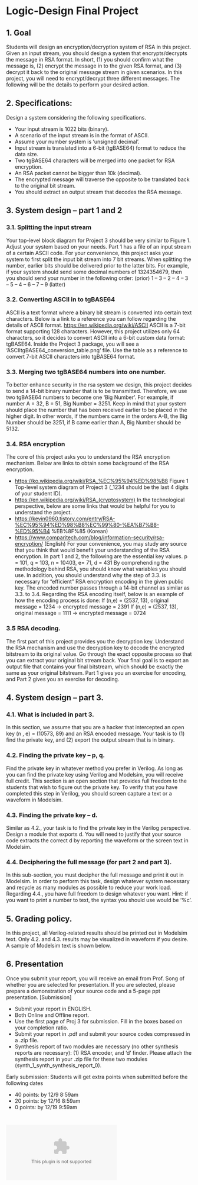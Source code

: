 # Logic-Design Final Project

## 1. Goal
Students will design an encryption/decryption system of RSA in this project. Given an input stream,
you should design a system that encrypts/decrypts the message in RSA format. In short, (1) you should
confirm what the message is, (2) encrypt the message in to the given RSA format, and (3) decrypt it back
to the original message stream in given scenarios. In this project, you will need to encrypt/decrypt three
different messages. The following will be the details to perform your desired action.

## 2. Specifications:
Design a system considering the following specifications.
- Your input stream is 1022 bits (binary).
- A scenario of the input stream is in the format of ASCII.
- Assume your number system is ‘unsigned decimal’.
- Input stream is translated into a 6-bit (tgBASE64) format to reduce the data size.
- Two tgBASE64 characters will be merged into one packet for RSA encryption.
- An RSA packet cannot be bigger than 10k (decimal).
- The encrypted message will traverse the opposite to be translated back to the original bit stream.
- You should extract an output stream that decodes the RSA message.

## 3. System design – part 1 and 2

### 3.1. Splitting the input stream
Your top-level block diagram for Project 3 should be very similar to Figure 1. Adjust your system based
on your needs. Part 1 has a file of an input stream of a certain ASCII code. For your convenience, this
project asks your system to first split the input bit stream into 7 bit streams. When splitting the number,
earlier bits should be delivered prior to the latter bits. For example, if your system should send some
decimal numbers of 1324354679, then you should send your number in the following order:
(prior) 1 – 3 – 2 – 4 – 3 – 5 – 4 – 6 – 7 – 9 (latter)

### 3.2. Converting ASCII in to tgBASE64
ASCII is a text format where a binary bit stream is converted into certain text characters. Below is a
link to a reference you can follow regarding the details of ASCII format.
https://en.wikipedia.org/wiki/ASCII
ASCII is a 7-bit format supporting 128 characters. However, this project utilizes only 64 characters, so it decides
to convert ASCII into a 6-bit custom data format: tgBASE64. Inside the Project 3 package, you will see a ‘ASCIItgBASE64_conversion_table.png’ file. Use the table as a reference to convert 7-bit ASCII characters into tgBASE64
format.

### 3.3. Merging two tgBASE64 numbers into one number.
To better enhance security in the rsa system we design, this project decides to send a 14-bit binary
number that is to be transmitted. Therefore, we use two tgBASE64 numbers to become one ‘Big Number’.
For example, if number A = 32, B = 51, Big Number = 3251. Keep in mind that your system should place
the number that has been received earlier to be placed in the higher digit. In other words, if the numbers
came in the orders A-B, the Big Number should be 3251, if B came earlier than A, Big Number should
be 5132.

### 3.4. RSA encryption
The core of this project asks you to understand the RSA encryption mechanism. Below are links to
obtain some background of the RSA encryption.
- https://ko.wikipedia.org/wiki/RSA_%EC%95%94%ED%98%B8
Figure 1 Top-level system diagram of Project 3
(_1234 should be the last 4 digits of your student ID).
- https://en.wikipedia.org/wiki/RSA_(cryptosystem)
In the technological perspective, below are some links that would be helpful for you to understand the
project.
- https://kevin0960.tistory.com/entry/RSA-%EC%95%94%ED%98%B8%EC%99%80-%EA%B7%B8-%ED%95%B4
%EB%8F%85 (Korean)
- https://www.comparitech.com/blog/information-security/rsa-encryption/ (English)
For your convenience, you may study any source that you think that would benefit your understanding
of the RSA encryption.
In part 1 and 2, the following are the essential key values.
p = 101, q = 103, n = 10403, e= 71, d = 431
By comprehending the methodology behind RSA, you should know what variables you should use. In
addition, you should understand why the step of 3.3. is necessary for “efficient” RSA encryption encoding
in the given public key.
The encoded number passes through a 14-bit channel as similar as 3.3. to 3.4. Regarding the RSA
encoding itself, below is an example of how the encoding process is done:
If (n,e) = (2537, 13), original message = 1234 → encrypted message = 2391
If (n,e) = (2537, 13), original message = 1111 → encrypted message = 0724

### 3.5 RSA decoding.
The first part of this project provides you the decryption key. Understand the RSA mechanism and use
the decryption key to decode the encrypted bitstream to its original value. Go through the exact opposite
process so that you can extract your original bit stream back. Your final goal is to export an output file
that contains your final bitstream, which should be exactly the same as your original bitstream. Part 1
gives you an exercise for encoding, and Part 2 gives you an exercise for decoding.

## 4. System design – part 3.
### 4.1. What is included in part 3.
In this section, we assume that you are a hacker that intercepted an open key (n , e) = (10573, 89) and
an RSA encoded message. Your task is to (1) find the private key, and (2) export the output stream that
is in binary.

### 4.2. Finding the private key – p, q.
Find the private key in whatever method you prefer in Verilog. As long as you can find the private key
using Verilog and Modelsim, you will receive full credit. This section is an open section that provides full
freedom to the students that wish to figure out the private key. To verify that you have completed this
step in Verilog, you should screen capture a text or a waveform in Modelsim.

### 4.3. Finding the private key – d.
Similar as 4.2., your task is to find the private key in the Verilog perspective. Design a module that
exports d. You will need to justify that your source code extracts the correct d by reporting the waveform
or the screen text in Modelsim.

### 4.4. Deciphering the full message (for part 2 and part 3).
In this sub-section, you must decipher the full message and print it out in Modelsim. In order to
perform this task, design whatever system necessary and recycle as many modules as possible to reduce
your work load. Regarding 4.4., you have full freedom to design whatever you want.
Hint: if you want to print a number to text, the syntax you should use would be ‘%c’.

## 5. Grading policy.
In this project, all Verilog-related results should be printed out in Modelsim text. Only 4.2. and 4.3.
results may be visualized in waveform if you desire. A sample of Modelsim text is shown below.

## 6. Presentation
Once you submit your report, you will receive an email from Prof. Song of whether you are selected for
presentation. If you are selected, please prepare a demonstration of your source code and a 5-page ppt
presentation.
[Submission]
- Submit your report in ENGLISH.
- Both Online and Offline report.
- Use the first page of Proj 3 for submission. Fill in the boxes based on your completion ratio.
- Submit your report in .pdf and submit your source codes compressed in a .zip file.
- Synthesis report of two modules are necessary (no other synthesis reports are necessary):
(1) RSA encoder, and ‘d’ finder. Please attach the synthesis report in your .zip file for these two
modules (synth_1_synth_synthesis_report_0).

Early submission: Students will get extra points when submitted before the following dates
- 40 points: by 12/9 8:59am
- 20 points: by 12/16 8:59am
- 0 points: by 12/19 9:59am

# ![My Report](https://github.com/psw9808/Logic-Design/blob/33e615d40fdd539285bbf63145cc327d040bdcc3/final%20project/19fall-comp311-1_proj3_%EB%B0%95%EC%84%A0%EC%9A%B0.docx)


